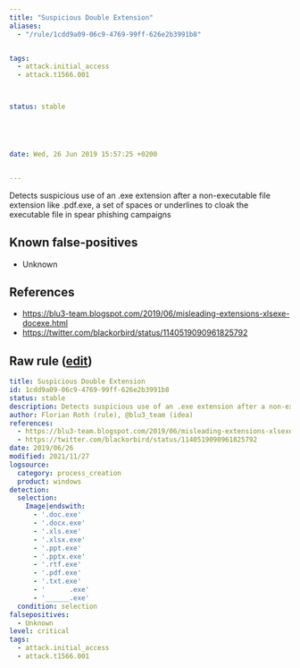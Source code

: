 ```yaml
---
title: "Suspicious Double Extension"
aliases:
  - "/rule/1cdd9a09-06c9-4769-99ff-626e2b3991b8"


tags:
  - attack.initial_access
  - attack.t1566.001



status: stable





date: Wed, 26 Jun 2019 15:57:25 +0200


---
```


Detects suspicious use of an .exe extension after a non-executable file extension like .pdf.exe, a set of spaces or underlines to cloak the executable file in spear phishing campaigns

<!--more-->


## Known false-positives

* Unknown



## References

* https://blu3-team.blogspot.com/2019/06/misleading-extensions-xlsexe-docexe.html
* https://twitter.com/blackorbird/status/1140519090961825792


## Raw rule ([edit](https://github.com/SigmaHQ/sigma/edit/master/rules/windows/process_creation/proc_creation_win_susp_double_extension.yml))
```yaml
title: Suspicious Double Extension
id: 1cdd9a09-06c9-4769-99ff-626e2b3991b8
status: stable
description: Detects suspicious use of an .exe extension after a non-executable file extension like .pdf.exe, a set of spaces or underlines to cloak the executable file in spear phishing campaigns
author: Florian Roth (rule), @blu3_team (idea)
references:
  - https://blu3-team.blogspot.com/2019/06/misleading-extensions-xlsexe-docexe.html
  - https://twitter.com/blackorbird/status/1140519090961825792
date: 2019/06/26
modified: 2021/11/27
logsource:
  category: process_creation
  product: windows
detection:
  selection:
    Image|endswith:
      - '.doc.exe'
      - '.docx.exe'
      - '.xls.exe'
      - '.xlsx.exe'
      - '.ppt.exe'
      - '.pptx.exe'
      - '.rtf.exe'
      - '.pdf.exe'
      - '.txt.exe'
      - '      .exe'
      - '______.exe'
  condition: selection
falsepositives:
  - Unknown
level: critical
tags:
  - attack.initial_access
  - attack.t1566.001

```
